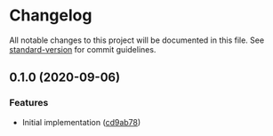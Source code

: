 # Changelog

All notable changes to this project will be documented in this file. See [standard-version](https://github.com/conventional-changelog/standard-version) for commit guidelines.

## 0.1.0 (2020-09-06)


### Features

* Initial implementation ([cd9ab78](https://github.com/cfware/symbols/commit/cd9ab78d1f1f340847d7aff18af2f2d1b121b46d))
